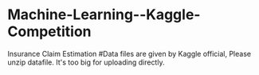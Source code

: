 # Machine-Learning--Kaggle-Competition
Insurance Claim Estimation
#Data files are given by Kaggle official, Please unzip datafile. It's too big for uploading directly.

